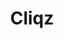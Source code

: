 ---
codehost: https://github.com/cliqz-oss
facebook: https://facebook.com/cliqzde
instagram: https://instagram.com/cliqzbrowser
linkedin: https://linkedin.com/company/cliqz-gmbh
logohandle: cliqz
sort: cliqz
title: Cliqz
twitter: https://x.com/cliqz
website: https://cliqz.com/en/
---